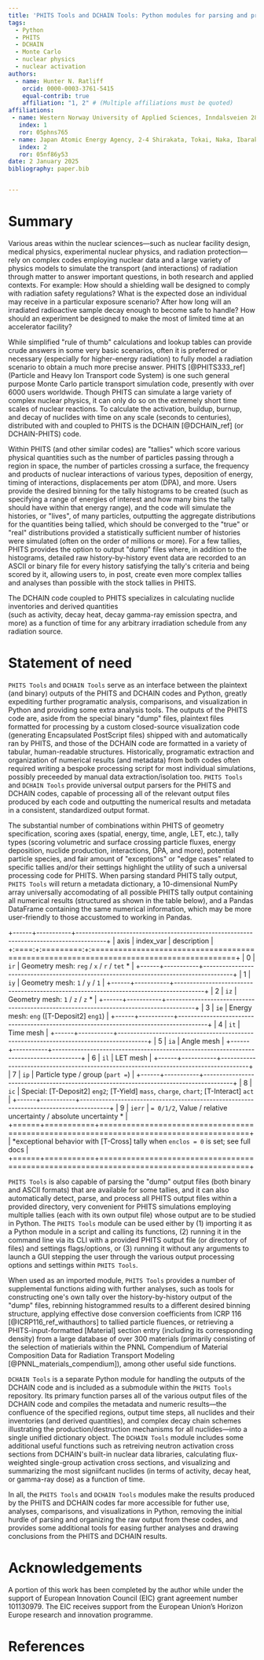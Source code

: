```yaml
---
title: 'PHITS Tools and DCHAIN Tools: Python modules for parsing and processing output from the PHITS radiation transport and DCHAIN activation codes'
tags:
  - Python
  - PHITS
  - DCHAIN
  - Monte Carlo
  - nuclear physics
  - nuclear activation
authors:
  - name: Hunter N. Ratliff
    orcid: 0000-0003-3761-5415
    equal-contrib: true
    affiliation: "1, 2" # (Multiple affiliations must be quoted)
affiliations:
 - name: Western Norway University of Applied Sciences, Inndalsveien 28, 5063 Bergen, Norway
   index: 1
   ror: 05phns765
 - name: Japan Atomic Energy Agency, 2-4 Shirakata, Tokai, Naka, Ibaraki 319-1195, Japan
   index: 2
   ror: 05nf86y53
date: 2 January 2025
bibliography: paper.bib


---
```


# Summary 

Various areas within the nuclear sciences&mdash;such as 
nuclear facility design, medical physics, experimental nuclear physics, and radiation protection&mdash;rely 
on complex codes employing nuclear data and a large variety of physics models to simulate the 
transport (and interactions) of radiation through matter to answer important questions, 
in both research and applied contexts. 
For example: How should a shielding wall be designed to comply with radiation safety regulations? 
What is the expected dose an individual may receive in a particular exposure scenario?
After how long will an irradiated radioactive sample decay enough to become safe to handle?
How should an experiment be designed to make the most of limited time at an accelerator facility?

While simplified "rule of thumb" calculations and lookup tables can provide crude answers in some very basic scenarios,
often it is preferred or necessary (especially for higher-energy radiation) to fully model a radiation scenario 
to obtain a much more precise answer.  PHITS [@PHITS333_ref] (Particle and Heavy Ion Transport code System) 
is one such general purpose Monte Carlo particle transport simulation code, presently with over 6000 users worldwide.
Though PHITS can simulate a large variety of complex nuclear physics, it can only do so on the extremely short
time scales of nuclear reactions.  To calculate the activation, buildup, burnup, and decay of nuclides with time 
on any scale (seconds to centuries), distributed with and coupled to PHITS is the DCHAIN [@DCHAIN_ref] (or DCHAIN-PHITS) code.

Within PHITS (and other similar codes) are "tallies" which score various physical quantities
such as the number of particles passing through a region in space, the number of particles crossing a surface, 
the frequency and products of nuclear interactions of various types, deposition of energy, 
timing of interactions, displacements per atom (DPA), and more.  Users provide the desired
binning for the tally histograms to be created (such as specifying a range of energies of interest and 
how many bins the tally should have within that energy range), and the code will simulate the 
histories, or "lives", of many particles, outputting the aggregate distributions for the 
quantities being tallied, which should be converged to the "true" or "real" distributions 
provided a statistically sufficient number of histories were simulated (often on the order of millions or more).
For a few tallies, PHITS provides the option to output "dump" files where, in addition to the histograms, 
detailed raw history-by-history event data are recorded to an ASCII or binary file for every history 
satisfying the tally's criteria and being scored by it, allowing users to, in post, create 
even more complex tallies and analyses than possible with the stock tallies in PHITS.

The DCHAIN code coupled to PHITS specializes in calculating nuclide inventories and derived quantities  
(such as activity, decay heat, decay gamma-ray emission spectra, and more) as a function of time for 
any arbitrary irradiation schedule from any radiation source.



# Statement of need

`PHITS Tools` and `DCHAIN Tools` serve as an interface between the plaintext (and binary) outputs
of the PHITS and DCHAIN codes and Python, greatly expediting further programatic analysis, 
comparisons, and visualization in Python and providing some extra analysis tools. 
The outputs of the PHITS code are, aside from the special binary "dump" files, plaintext files formatted 
for processing by a custom closed-source visualization code (generating Encapsulated PostScript files) 
shipped with and automatically ran by PHITS, and those of the DCHAIN 
code are formatted in a variety of tabular, human-readable structures.  Historically, programatic
extraction and organization of numerical results (and metadata) from both codes often required 
writing a bespoke processing script for most individual simulations, 
possibly preceeded by manual data extraction/isolation too. 
`PHITS Tools` and `DCHAIN Tools` provide universal output parsers for the PHITS and DCHAIN codes, 
capable of processing all of the relevant output files produced by each code and
outputting the numerical results and metadata in a consistent, standardized output format.


The substantial number of combinations within PHITS of geometry specification, 
scoring axes (spatial, energy, time, angle, LET, etc.), tally types (scoring volumetric and surface crossing 
particle fluxes, energy deposition, nuclide production, interactions,  DPA, and more), potential 
particle species, and fair amount of "exceptions" or "edge cases" related to specific tallies and/or their settings 
highlight the utility of such a universal processing code for PHITS. 
When parsing standard PHITS tally output, `PHITS Tools` will return a metadata dictionary, 
a 10-dimensional NumPy array universally accomodating of all possible PHITS tally output
containing all numerical results (structured as shown in the table below), and 
a Pandas DataFrame containing the same numerical information, which
may be more user-friendly to those accustomed to working in Pandas.

+------+-----------+---------------------------------------------------------------------------------------+
| axis | index_var | description                                                                           |
+:====:+:=========:+:======================================================================================+
| 0    | `ir`      | Geometry mesh: `reg` / `x` / `r` / `tet` *                                            |
+------+-----------+---------------------------------------------------------------------------------------+
| 1    | `iy`      | Geometry mesh: `1` / `y` / `1`                                                        |
+------+-----------+---------------------------------------------------------------------------------------+
| 2    | `iz`      | Geometry mesh: `1` / `z` / `z` *                                                      |
+------+-----------+---------------------------------------------------------------------------------------+
| 3    | `ie`      | Energy mesh: `eng` ([T-Deposit2] `eng1`)                                              |
+------+-----------+---------------------------------------------------------------------------------------+
| 4    | `it`      | Time mesh                                                                             |
+------+-----------+---------------------------------------------------------------------------------------+
| 5    | `ia`      | Angle mesh                                                                            |
+------+-----------+---------------------------------------------------------------------------------------+
| 6    | `il`      | LET mesh                                                                              |
+------+-----------+---------------------------------------------------------------------------------------+
| 7    | `ip`      | Particle type / group (`part =`)                                                      |
+------+-----------+---------------------------------------------------------------------------------------+
| 8    | `ic`      | Special: [T-Deposit2] `eng2`; [T-Yield] `mass`, `charge`, `chart`; [T-Interact] `act` |
+------+-----------+---------------------------------------------------------------------------------------+
| 9    | `ierr`    | `= 0/1/2`, Value / relative uncertainty / absolute uncertainty *                      |
+======+===========+=======================================================================================+
| *exceptional behavior with [T-Cross] tally when `enclos = 0` is set; see full docs                       |
+======+===========+=======================================================================================+

`PHITS Tools` is also capable of parsing the "dump" output files (both binary and ASCII formats) 
that are available for some tallies, and it can also automatically detect, parse, and process all PHITS 
output files within a provided directory, very convenient for PHITS simulations employing 
multiple tallies (each with its own output file) whose output are to be studied in Python. 
The `PHITS Tools` module can be used either by 
(1) importing it as a Python module in a script and calling its functions, 
(2) running it in the command line via its CLI with a provided PHITS output
 file (or directory of files) and settings flags/options, or 
(3) running it without any arguments to launch a GUI stepping the user through 
the various output processing options and settings within `PHITS Tools`.

When used as an imported module, `PHITS Tools` provides a number of supplemental
functions aiding with further analyses, such as tools for constructing one's own 
tally over the history-by-history output of the "dump" files, rebinning histogrammed 
results to a different desired binning structure, applying effective dose 
conversion coefficients from ICRP 116 [@ICRP116_ref_withauthors] to tallied particle 
fluences, or retrieving a PHITS-input-formatted [Material] section entry (including 
its corresponding density) from a large database of over 300 materials (primarily
consisting of the selection of matierials within the PNNL Compendium of Material 
Composition Data for Radiation Transport Modeling [@PNNL_materials_compendium]),
among other useful side functions.

`DCHAIN Tools` is a separate Python module for handling the outputs of the DCHAIN code and 
is included as a submodule within the `PHITS Tools` repository.  Its primary function 
parses all of the various output files of the DCHAIN code and compiles the metadata
and numeric results&mdash;the confluence of the specified regions, output time steps, 
all nuclides and their inventories (and derived quantities), and complex decay chain 
schemes illustrating the production/destruction mechanisms for all nuclides&mdash;into 
a single unified dictionary object.  The `DCHAIN Tools` module includes some additional
useful functions such as retreiving neutron activation cross sections from DCHAIN's built-in 
nuclear data libraries, calculating flux-weighted single-group activation cross sections, 
and visualizing and summarizing the most signiifcant nuclides (in terms of activity, 
decay heat, or gamma-ray dose) as a function of time.

In all, the `PHITS Tools` and `DCHAIN Tools` modules make the results produced by the PHITS and DCHAIN codes 
far more accessible for futher use, analyses, comparisons, and visualizations in 
Python, removing the initial hurdle of parsing and organizing the raw output from these codes, 
and provides some additional tools for easing further analyses and drawing conclusions from 
the PHITS and DCHAIN results.


<!--
https://joss.theoj.org/about

https://joss.readthedocs.io/en/latest/example_paper.html

`Gala` is an Astropy-affiliated Python package for galactic dynamics. Python
enables wrapping low-level languages (e.g., C) for speed without losing
flexibility or ease-of-use in the user-interface. The API for `Gala` was
designed to provide a class-based and user-friendly interface to fast (C or
Cython-optimized) implementations of common operations such as gravitational
potential and force evaluation, orbit integration, dynamical transformations,
and chaos indicators for nonlinear dynamics. `Gala` also relies heavily on and
interfaces well with the implementations of physical units and astronomical
coordinate systems in the `Astropy` package [@astropy] (`astropy.units` and
`astropy.coordinates`).

`Gala` was designed to be used by both astronomical researchers and by
students in courses on gravitational dynamics or astronomy. It has already been
used in a number of scientific publications [@Pearson:2017] and has also been
used in graduate courses on Galactic dynamics to, e.g., provide interactive
visualizations of textbook material [@Binney:2008]. The combination of speed,
design, and support for Astropy functionality in `Gala` will enable exciting
scientific explorations of forthcoming data releases from the *Gaia* mission
[@gaia] by students and experts alike.-->

<!--
# Mathematics

Single dollars ($) are required for inline mathematics e.g. $f(x) = e^{\pi/x}$

Double dollars make self-standing equations:

$$\Theta(x) = \left\{\begin{array}{l}
0\textrm{ if } x < 0\cr
1\textrm{ else}
\end{array}\right.$$

You can also use plain \LaTeX for equations
\begin{equation}\label{eq:fourier}
\hat f(\omega) = \int_{-\infty}^{\infty} f(x) e^{i\omega x} dx
\end{equation}
and refer to \autoref{eq:fourier} from text.

# Citations

Citations to entries in paper.bib should be in
[rMarkdown](http://rmarkdown.rstudio.com/authoring_bibliographies_and_citations.html)
format.

If you want to cite a software repository URL (e.g. something on GitHub without a preferred
citation) then you can do it with the example BibTeX entry below for @fidgit.

For a quick reference, the following citation commands can be used:
- `@author:2001`  ->  "Author et al. (2001)"
- `[@author:2001]` -> "(Author et al., 2001)"
- `[@author1:2001; @author2:2001]` -> "(Author1 et al., 2001; Author2 et al., 2002)"

# Figures

Figures can be included like this:
![Caption for example figure.\label{fig:example}](figure.png)
and referenced from text using \autoref{fig:example}.

Figure sizes can be customized by adding an optional second parameter:
![Caption for example figure.](figure.png){ width=20% }


-->

# Acknowledgements

A portion of this work has been completed by the author while under the 
support of European Innovation Council (EIC) grant agreement number 101130979.
The EIC receives support from the European Union’s Horizon Europe research and innovation programme.

# References